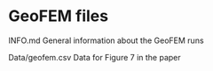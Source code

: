 # GeoFEM files
INFO.md
    General information about the GeoFEM runs

Data/geofem.csv
    Data for Figure 7 in the paper
